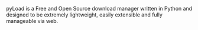 pyLoad is a Free and Open Source download manager written in Python and designed to be extremely lightweight, easily extensible and fully manageable via web.
